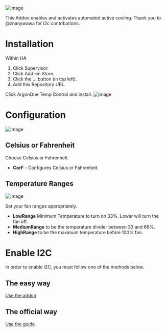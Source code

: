![image](gitResources/activecooling.jpg)

This Addon enables and activates automated active cooling.
Thank you to @znanywawa for i2c contributions.

# Installation

Within HA

1. Click Supervisor.
1. Click Add-on Store.
1. Click the … button (in top left).
1. Add this Repository URL.

Click ArgonOne Temp Control and install.
![image](gitResources/addonSelect.png)

# Configuration

![image](gitResources/Configuration.png)

## Celsius or Fahrenheit

Choose Celsius or Fahrenheit.

- **CorF** - Configures Celsius or Fahrenheit.

## Temperature Ranges

![image](gitResources/FanRangeExplaination.png)

Set your fan ranges appropriately.

- **LowRange** Minimum Temperature to turn on 33%. Lower will turn the fan off.
- **MediumRange** to be the temperature divider between 33 and 66%.
- **HighRange** to be the maximum temperature before 100% fan.

# Enable I2C

In order to enable i2C, you must follow one of the methods below.

## The easy way

[Use the addon](https://community.home-assistant.io/t/add-on-hassos-i2c-configurator/264167)

## The official way

[Use the guide](https://www.home-assistant.io/hassio/enable_i2c/)

